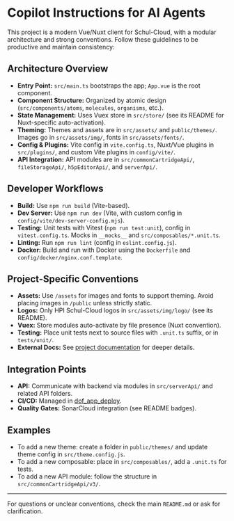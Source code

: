 # Copilot Instructions for AI Agents

This project is a modern Vue/Nuxt client for Schul-Cloud, with a modular architecture and strong conventions. Follow these guidelines to be productive and maintain consistency:

## Architecture Overview
- **Entry Point:** `src/main.ts` bootstraps the app; `App.vue` is the root component.
- **Component Structure:** Organized by atomic design (`src/components/atoms`, `molecules`, `organisms`, etc.).
- **State Management:** Uses Vuex store in `src/store/` (see its README for Nuxt-specific auto-activation).
- **Theming:** Themes and assets are in `src/assets/` and `public/themes/`. Images go in `src/assets/img/`, fonts in `src/assets/fonts/`.
- **Config & Plugins:** Vite config in `vite.config.ts`, Nuxt/Vue plugins in `src/plugins/`, and custom Vite plugins in `config/vite/`.
- **API Integration:** API modules are in `src/commonCartridgeApi/`, `fileStorageApi/`, `h5pEditorApi/`, and `serverApi/`.

## Developer Workflows
- **Build:** Use `npm run build` (Vite-based).
- **Dev Server:** Use `npm run dev` (Vite, with custom config in `config/vite/dev-server-config.mjs`).
- **Testing:** Unit tests with Vitest (`npm run test:unit`), config in `vitest.config.ts`. Mocks in `__mocks__` and `src/composables/*.unit.ts`.
- **Linting:** Run `npm run lint` (config in `eslint.config.js`).
- **Docker:** Build and run with Docker using the `Dockerfile` and `config/docker/nginx.conf.template`.

## Project-Specific Conventions
- **Assets:** Use `/assets` for images and fonts to support theming. Avoid placing images in `/public` unless strictly static.
- **Logos:** Only HPI Schul-Cloud logos in `src/assets/img/logo/` (see its README).
- **Vuex:** Store modules auto-activate by file presence (Nuxt convention).
- **Testing:** Place unit tests next to source files with `.unit.ts` suffix, or in `tests/unit/`.
- **External Docs:** See [project documentation](https://documentation.dbildungscloud.dev/docs/category/nuxt-client) for deeper details.

## Integration Points
- **API:** Communicate with backend via modules in `src/serverApi/` and related API folders.
- **CI/CD:** Managed in [dof_app_deploy](https://github.com/hpi-schul-cloud/dof_app_deploy).
- **Quality Gates:** SonarCloud integration (see README badges).

## Examples
- To add a new theme: create a folder in `public/themes/` and update theme config in `src/theme.config.js`.
- To add a new composable: place in `src/composables/`, add a `.unit.ts` for tests.
- To add a new API module: follow the structure in `src/commonCartridgeApi/v3/`.

---
For questions or unclear conventions, check the main `README.md` or ask for clarification.
